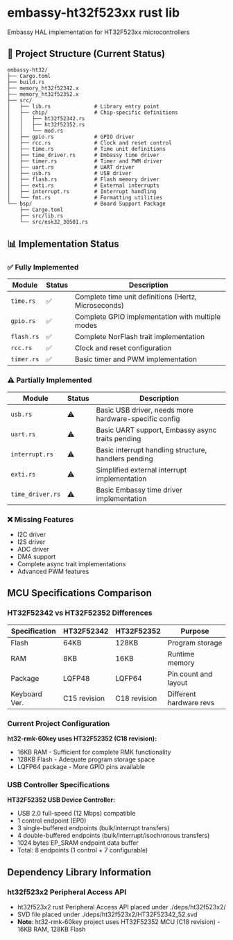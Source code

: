 # embassy-ht32f523xx rust lib

Embassy HAL implementation for HT32F523xx microcontrollers

## 🧩 Project Structure (Current Status)

```
embassy-ht32/
├── Cargo.toml
├── build.rs
├── memory_ht32f52342.x
├── memory_ht32f52352.x
├── src/
│   ├── lib.rs              # Library entry point
│   ├── chip/               # Chip-specific definitions
│   │   ├── ht32f52342.rs
│   │   ├── ht32f52352.rs
│   │   └── mod.rs
│   ├── gpio.rs             # GPIO driver
│   ├── rcc.rs              # Clock and reset control
│   ├── time.rs             # Time unit definitions
│   ├── time_driver.rs      # Embassy time driver
│   ├── timer.rs            # Timer and PWM driver
│   ├── uart.rs             # UART driver
│   ├── usb.rs              # USB driver
│   ├── flash.rs            # Flash memory driver
│   ├── exti.rs             # External interrupts
│   ├── interrupt.rs        # Interrupt handling
│   └── fmt.rs              # Formatting utilities
└── bsp/                    # Board Support Package
    ├── Cargo.toml
    ├── src/lib.rs
    └── src/esk32_30501.rs
```

## 📊 Implementation Status

### ✅ Fully Implemented
| Module         | Status | Description                                      |
| -------------- | ------ | ------------------------------------------------ |
| `time.rs`      | ✅     | Complete time unit definitions (Hertz, Microseconds) |
| `gpio.rs`      | ✅     | Complete GPIO implementation with multiple modes |
| `flash.rs`     | ✅     | Complete NorFlash trait implementation           |
| `rcc.rs`       | ✅     | Clock and reset configuration                    |
| `timer.rs`     | ✅     | Basic timer and PWM implementation               |

### ⚠️ Partially Implemented
| Module             | Status | Description                                      |
| ------------------ | ------ | ------------------------------------------------ |
| `usb.rs`           | ⚠️     | Basic USB driver, needs more hardware-specific config |
| `uart.rs`          | ⚠️     | Basic UART support, Embassy async traits pending |
| `interrupt.rs`     | ⚠️     | Basic interrupt handling structure, handlers pending |
| `exti.rs`          | ⚠️     | Simplified external interrupt implementation     |
| `time_driver.rs`   | ⚠️     | Basic Embassy time driver implementation         |

### ❌ Missing Features
- I2C driver
- I2S driver
- ADC driver
- DMA support
- Complete async trait implementations
- Advanced PWM features


## MCU Specifications Comparison

### HT32F52342 vs HT32F52352 Differences

| Specification  | HT32F52342   | HT32F52352   | Purpose                 |
|--------------- | ------------ | ------------ | ----------------------- |
| Flash          | 64KB         | 128KB        | Program storage         |
| RAM            | 8KB          | 16KB         | Runtime memory          |
| Package        | LQFP48       | LQFP64       | Pin count and layout    |
| Keyboard Ver.  | C15 revision | C18 revision | Different hardware revs |

### Current Project Configuration

**ht32-rmk-60key uses HT32F52352 (C18 revision):**
- 16KB RAM - Sufficient for complete RMK functionality
- 128KB Flash - Adequate program storage space
- LQFP64 package - More GPIO pins available

### USB Controller Specifications

**HT32F52352 USB Device Controller:**
- USB 2.0 full-speed (12 Mbps) compatible
- 1 control endpoint (EP0)
- 3 single-buffered endpoints (bulk/interrupt transfers)
- 4 double-buffered endpoints (bulk/interrupt/isochronous transfers)
- 1024 bytes EP_SRAM endpoint data buffer
- Total: 8 endpoints (1 control + 7 configurable)

## Dependency Library Information

### ht32f523x2 Peripheral Access API

* ht32f523x2 rust Peripheral Access API placed under ./deps/ht32f523x2/
* SVD file placed under ./deps/ht32f523x2/HT32F52342_52.svd
* **Note**: ht32-rmk-60key project uses HT32F52352 MCU (C18 revision) - 16KB RAM, 128KB Flash
